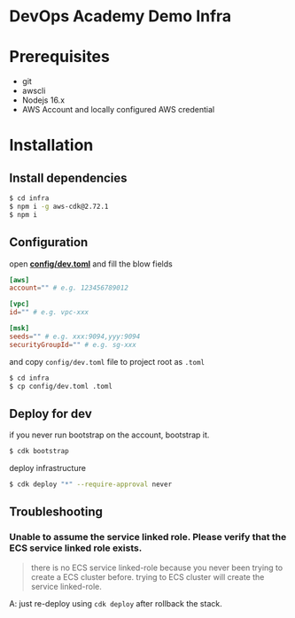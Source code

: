 # DevOps Academy Demo Infra

# Prerequisites

- git
- awscli
- Nodejs 16.x
- AWS Account and locally configured AWS credential

# Installation

## Install dependencies

```bash
$ cd infra
$ npm i -g aws-cdk@2.72.1
$ npm i
```

## Configuration

open [**config/dev.toml**](/infra/config/dev.toml) and fill the blow fields

```toml
[aws]
account="" # e.g. 123456789012

[vpc]
id="" # e.g. vpc-xxx

[msk]
seeds="" # e.g. xxx:9094,yyy:9094
securityGroupId="" # e.g. sg-xxx
```

and copy `config/dev.toml` file to project root as `.toml`

```bash
$ cd infra
$ cp config/dev.toml .toml
```

## Deploy for dev

if you never run bootstrap on the account, bootstrap it.

```bash
$ cdk bootstrap
```

deploy infrastructure

```bash
$ cdk deploy "*" --require-approval never
```

## Troubleshooting

### Unable to assume the service linked role. Please verify that the ECS service linked role exists.

> there is no ECS service linked-role because you never been trying to create a ECS cluster before. trying to ECS cluster will create the service linked-role.

A: just re-deploy using `cdk deploy` after rollback the stack.
